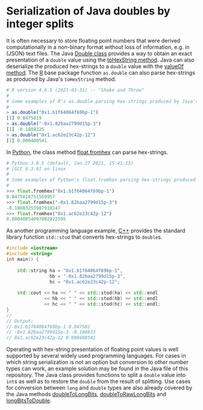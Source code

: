 # Serialization of Java doubles by integer splits

It is often necessary to store floating point numbers that were derived computationally in a non-binary format without loss of information, e.g. in
(JSON) text files. The Java [Double class](https://docs.oracle.com/javase/10/docs/api/java/lang/Double.html) provides
a way to obtain an exact presentation of a `double` value using the [toHexString method](https://docs.oracle.com/javase/10/docs/api/java/lang/Double.html#toHexString(double)).
Java can also deserialize the produced hex-strings to a `double` value with the [valueOf method](https://docs.oracle.com/javase/10/docs/api/java/lang/Double.html#valueOf(java.lang.String)).
The [R](https://www.r-project.org/) base package function `as.double` can also parse hex-strings as produced by Java's `toHexString` method.

```R
# R version 4.0.5 (2021-03-31) -- "Shake and Throw"
#
# Some examples of R's as.double parsing hex-strings produced by Java's Double.toHexString
#
> as.double("0x1.b1f64064f69bp-1")
[1] 0.8475819
> as.double("-0x1.82baa2799d15p-3")
[1] -0.1888325
> as.double("0x1.ac62e23c42p-12")
[1] 0.000408541
```

In [Python](https://www.python.org/), the class method [float.fromhex](https://docs.python.org/3/library/stdtypes.html#float.fromhex) can
parse hex-strings.

```Python
# Python 3.8.5 (default, Jan 27 2021, 15:41:15) 
# [GCC 9.3.0] on linux
#
# Some examples of Python's float.fromhex parsing hex-strings produced by Java's Double.toHexString
#
>>> float.fromhex("0x1.b1f64064f69bp-1")
0.8475818751569957
>>> float.fromhex("-0x1.82baa2799d15p-3")
-0.18883253987918147
>>> float.fromhex("0x1.ac62e23c42p-12")
0.00040854097802922595
```

As another programming language example, [C++](https://isocpp.org/) provides the standard library function `std::stod` that converts
hex-strings to `double`s.

```Cpp
#include <iostream>
#include <string>
int main() {
  
    std::string ha = "0x1.b1f64064f69bp-1",
                hb = "-0x1.82baa2799d15p-3",
                hc = "0x1.ac62e23c42p-12";
    
    std::cout << ha << " " << std::stod(ha) << std::endl
              << hb << " " << std::stod(hb) << std::endl
              << hc << " " << std::stod(hc) << std::endl;
}
//
// Output:
// 0x1.b1f64064f69bp-1 0.847582
// -0x1.82baa2799d15p-3 -0.188833
// 0x1.ac62e23c42p-12 0.000408541
```

Operating with hex-string presentation of floating point values is well supported by several widely used programming languages.
For cases in which string serialization is not an option but conversion to other number types can work, an example solution may be found in the Java file of this
repository. The Java class provides functions to split a `double` value into `int`s as well as to restore the `double` from the result of splitting.
Use cases for conversion between `long` and `double` types are also already covered by the Java methods [doubleToLongBits](https://docs.oracle.com/javase/10/docs/api/java/lang/Double.html#doubleToLongBits(double)), [doubleToRawLongBits](https://docs.oracle.com/javase/10/docs/api/java/lang/Double.html#doubleToRawLongBits(double)) and [longBitsToDouble](https://docs.oracle.com/javase/10/docs/api/java/lang/Double.html#longBitsToDouble(long)).

